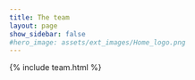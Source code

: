 ```yaml
---
title: The team
layout: page
show_sidebar: false
#hero_image: assets/ext_images/Home_logo.png
---
```


 {% include team.html %}

